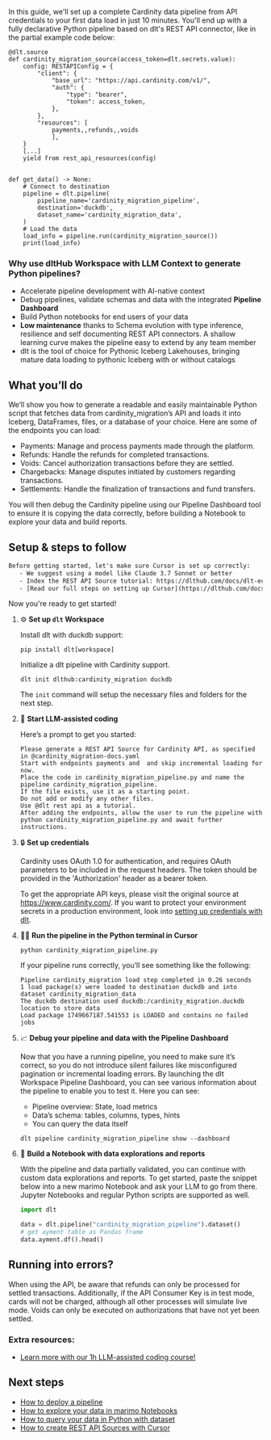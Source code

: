 In this guide, we'll set up a complete Cardinity data pipeline from API credentials to your first data load in just 10 minutes. You'll end up with a fully declarative Python pipeline based on dlt's REST API connector, like in the partial example code below:

```python-outcome
@dlt.source
def cardinity_migration_source(access_token=dlt.secrets.value):
    config: RESTAPIConfig = {
        "client": {
            "base_url": "https://api.cardinity.com/v1/",
            "auth": {
                "type": "bearer",
                "token": access_token,
            },
        },
        "resources": [
            payments,,refunds,,voids
            ],
    }
    [...]
    yield from rest_api_resources(config)


def get_data() -> None:
    # Connect to destination
    pipeline = dlt.pipeline(
        pipeline_name='cardinity_migration_pipeline',
        destination='duckdb',
        dataset_name='cardinity_migration_data', 
    )
    # Load the data
    load_info = pipeline.run(cardinity_migration_source())
    print(load_info) 
```

### Why use dltHub Workspace with LLM Context to generate Python pipelines?

- Accelerate pipeline development with AI-native context
- Debug pipelines, validate schemas and data with the integrated **Pipeline Dashboard**
- Build Python notebooks for end users of your data
- **Low maintenance** thanks to Schema evolution with type inference, resilience and self documenting REST API connectors. A shallow learning curve makes the pipeline easy to extend by any team member
- dlt is the tool of choice for Pythonic Iceberg Lakehouses, bringing mature data loading to pythonic Iceberg with or without catalogs

## What you’ll do

We’ll show you how to generate a readable and easily maintainable Python script that fetches data from cardinity_migration’s API and loads it into Iceberg, DataFrames, files, or a database of your choice. Here are some of the endpoints you can load:

- Payments: Manage and process payments made through the platform.
- Refunds: Handle the refunds for completed transactions.
- Voids: Cancel authorization transactions before they are settled.
- Chargebacks: Manage disputes initiated by customers regarding transactions.
- Settlements: Handle the finalization of transactions and fund transfers.

You will then debug the Cardinity pipeline using our Pipeline Dashboard tool to ensure it is copying the data correctly, before building a Notebook to explore your data and build reports.

## Setup & steps to follow

```default
Before getting started, let's make sure Cursor is set up correctly:
   - We suggest using a model like Claude 3.7 Sonnet or better
   - Index the REST API Source tutorial: https://dlthub.com/docs/dlt-ecosystem/verified-sources/rest_api/ and add it to context as **@dlt rest api**
   - [Read our full steps on setting up Cursor](https://dlthub.com/docs/dlt-ecosystem/llm-tooling/cursor-restapi#23-configuring-cursor-with-documentation)
```

Now you're ready to get started!

1. ⚙️ **Set up `dlt` Workspace**
    
    Install dlt with duckdb support:
    ```shell
    pip install dlt[workspace]
    ```

    Initialize a dlt pipeline with Cardinity support.
    ```shell
    dlt init dlthub:cardinity_migration duckdb
    ```

    The `init` command will setup the necessary files and folders for the next step.
    
2. 🤠 **Start LLM-assisted coding**
    
    Here’s a prompt to get you started:
    
    ```prompt
    Please generate a REST API Source for Cardinity API, as specified in @cardinity_migration-docs.yaml 
    Start with endpoints payments and  and skip incremental loading for now. 
    Place the code in cardinity_migration_pipeline.py and name the pipeline cardinity_migration_pipeline. 
    If the file exists, use it as a starting point. 
    Do not add or modify any other files. 
    Use @dlt rest api as a tutorial. 
    After adding the endpoints, allow the user to run the pipeline with python cardinity_migration_pipeline.py and await further instructions.
    ```

    
3. 🔒 **Set up credentials** 
    
    Cardinity uses OAuth 1.0 for authentication, and requires OAuth parameters to be included in the request headers. The token should be provided in the 'Authorization' header as a bearer token.
    
    To get the appropriate API keys, please visit the original source at https://www.cardinity.com/.
    If you want to protect your environment secrets in a production environment, look into [setting up credentials with dlt](https://dlthub.com/docs/walkthroughs/add_credentials).
    
4. 🏃‍♀️ **Run the pipeline in the Python terminal in Cursor**
    
    ```shell
    python cardinity_migration_pipeline.py
    ```
    
    If your pipeline runs correctly, you’ll see something like the following:
    
    ```shell
    Pipeline cardinity_migration load step completed in 0.26 seconds
    1 load package(s) were loaded to destination duckdb and into dataset cardinity_migration_data
    The duckdb destination used duckdb:/cardinity_migration.duckdb location to store data
    Load package 1749667187.541553 is LOADED and contains no failed jobs
    ```
    
5. 📈 **Debug your pipeline and data with the Pipeline Dashboard**

    Now that you have a running pipeline, you need to make sure it’s correct, so you do not introduce silent failures like misconfigured pagination or incremental loading errors. By launching the dlt Workspace Pipeline Dashboard, you can see various information about the pipeline to enable you to test it. Here you can see:
    - Pipeline overview: State, load metrics
    - Data’s schema: tables, columns, types, hints
    - You can query the data itself
    
    ```shell
    dlt pipeline cardinity_migration_pipeline show --dashboard
    ```
    
6. 🐍 **Build a Notebook with data explorations and reports**

    With the pipeline and data partially validated, you can continue with custom data explorations and reports. To get started, paste the snippet below into a new marimo Notebook and ask your LLM to go from there. Jupyter Notebooks and regular Python scripts are supported as well.

    
    ```python
    import dlt

   data = dlt.pipeline("cardinity_migration_pipeline").dataset()
   # get ayment table as Pandas frame
   data.ayment.df().head()
    ```

## Running into errors?

When using the API, be aware that refunds can only be processed for settled transactions. Additionally, if the API Consumer Key is in test mode, cards will not be charged, although all other processes will simulate live mode. Voids can only be executed on authorizations that have not yet been settled.

### Extra resources:

- [Learn more with our 1h LLM-assisted coding course!](https://www.youtube.com/watch?v=GGid70rnJuM)

## Next steps

- [How to deploy a pipeline](https://dlthub.com/docs/walkthroughs/deploy-a-pipeline)
- [How to explore your data in marimo Notebooks](https://dlthub.com/docs/general-usage/dataset-access/marimo)
- [How to query your data in Python with dataset](https://dlthub.com/docs/general-usage/dataset-access/dataset)
- [How to create REST API Sources with Cursor](https://dlthub.com/docs/dlt-ecosystem/llm-tooling/cursor-restapi)